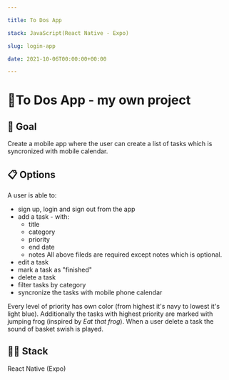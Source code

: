```yaml
---

title: To Dos App

stack: JavaScript(React Native - Expo)

slug: login-app

date: 2021-10-06T00:00:00+00:00

---
```


  

# :iphone:To Dos App - my own project

  

## :dart: Goal

Create a mobile app where the user can create a list of tasks which is syncronized with mobile calendar.

  

## :clipboard: Options

A user is able to:

 - sign up, login and sign out from the app
 - add a task - with:
	 - title
	 - category
	 - priority
	 - end date
	 - notes
 All above fileds are required except notes which is optional.
 - edit a task
 - mark a task as "finished"
 - delete a task
 - filter tasks by category
 - syncronize the tasks with mobile phone calendar

Every level of priority has own color (from highest it's navy to lowest it's light blue). Additionally the tasks with highest priority are marked with jumping frog (inspired by *Eat that frog*).
When a user delete a task the sound of basket swish is played.

  

##  :man_technologist: Stack

React Native (Expo)
